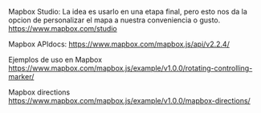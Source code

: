 Mapbox Studio:
La idea es usarlo en una etapa final, pero esto nos da la opcion de personalizar el mapa a nuestra conveniencia o gusto.
https://www.mapbox.com/studio

Mapbox APIdocs:
https://www.mapbox.com/mapbox.js/api/v2.2.4/

Ejemplos de uso en Mapbox
https://www.mapbox.com/mapbox.js/example/v1.0.0/rotating-controlling-marker/

Mapbox directions
https://www.mapbox.com/mapbox.js/example/v1.0.0/mapbox-directions/